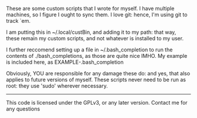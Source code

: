 These are some custom scripts that I wrote for myself.  I have multiple machines,
so I figure I ought to sync them.  I love git: hence, I'm using git to track `em.

I am putting this in ~/.local/custBin, and adding it to my path: that way, these
remain my custom scripts, and not whatever is installed to my user.

I further reccomend setting up a file in ~/.bash_completion to run the contents of
./bash_completions, as those are quite nice IMHO.  My example is included here,
as EXAMPLE-.bash_completion


Obviously, YOU are responsible for any damage these do: and yes, that also applies
to future versions of myself.  These scripts never need to be run as root: they use
'sudo' wherever necessary.


-------


This code is licensed under the GPLv3, or any later version.  Contact me for any
questions
